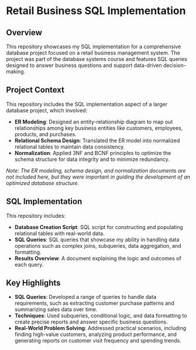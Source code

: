 # Retail Business SQL Implementation

## Overview
This repository showcases my SQL implementation for a comprehensive database project focused on a retail business management system. The project was part of the database systems course and features SQL queries designed to answer business questions and support data-driven decision-making.

## Project Context
This repository includes the SQL implementation aspect of a larger database project, which involved:

- **ER Modeling**: Designed an entity-relationship diagram to map out relationships among key business entities like customers, employees, products, and purchases.
- **Relational Schema Design**: Translated the ER model into normalized relational tables to maintain data consistency.
- **Normalization**: Applied 3NF and BCNF principles to optimize the schema structure for data integrity and to minimize redundancy.

*Note: The ER modeling, schema design, and normalization documents are not included here, but they were important in guiding the development of an optimized database structure.*

## SQL Implementation
This repository includes:
- **Database Creation Script**: SQL script for constructing and populating relational tables with real-world data.
- **SQL Queries**: SQL queries that showcase my ability in handling data operations such as complex joins, subqueries, data aggregation, and formatting.
- **Results Overview**: A document explaining the logic and outcomes of each query.

## Key Highlights
- **SQL Queries**: Developed a range of queries to handle data requirements, such as extracting customer purchase patterns and summarizing sales data over time. 
- **Techniques**: Used subqueries, conditional logic, and data formatting to create precise reports and answer specific business questions.
- **Real-World Problem Solving**: Addressed practical scenarios, including finding high-value customers, analyzing product performance, and generating reports on customer visit frequency and spending trends.
